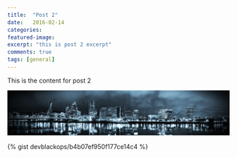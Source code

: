 ```yaml
---
title:  "Post 2"
date:   2016-02-14
categories:
featured-image:
excerpt: "this is post 2 excerpt"
comments: true
tags: [general]
---
```

This is the content for post 2

![My helpful screenshot](/images/pdx_373.png)

{% gist devblackops/b4b07ef950f177ce14c4 %}
